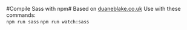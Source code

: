 #Compile Sass with npm#
Based on [duaneblake.co.uk](http://duaneblake.co.uk/front-end/using-npm-instead-of-gulp-to-compile-sass/)
Use with these commands:  
`npm run sass`
`npm run watch:sass`

